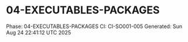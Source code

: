 # 04-EXECUTABLES-PACKAGES
Phase: 04-EXECUTABLES-PACKAGES
CI: CI-SO001-005
Generated: Sun Aug 24 22:41:12 UTC 2025
